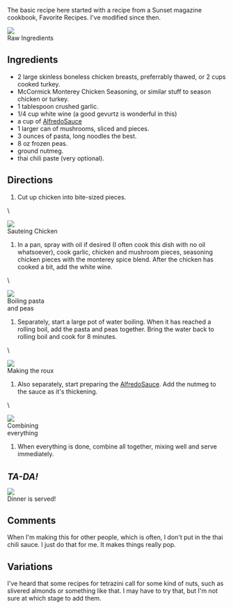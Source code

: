 <div id="wikitext">

The basic recipe here started with a recipe from a Sunset magazine
cookbook, Favorite Recipes. I've modified since then.

<div class="vspace">

</div>

<div>

<span
class="rfloat">![](http://wiki.tamouse.org?n=uploads.Recipes.TamarasTetrazini.thumb-01.rawingredients.jpg)\
Raw Ingredients</span>

</div>

Ingredients
-----------

-   2 large skinless boneless chicken breasts, preferrably thawed, or 2
    cups cooked turkey.
-   McCormick Monterey Chicken Seasoning, or similar stuff to season
    chicken or turkey.
-   1 tablespoon crushed garlic.
-   1/4 cup white wine (a good gevurtz is wonderful in this)
-   a cup of
    [AlfredoSauce](http://wiki.tamouse.org?n=Recipes.AlfredoSauce?action=print)
-   1 larger can of mushrooms, sliced and pieces.
-   3 ounces of pasta, long noodles the best.
-   8 oz frozen peas.
-   ground nutmeg.
-   thai chili paste (very optional).

<div class="vspace">

</div>

Directions
----------

1.  Cut up chicken into bite-sized pieces.

\

<div class="vspace">

</div>

<div>

<span
class="rfloat">![](http://wiki.tamouse.org?n=uploads.Recipes.TamarasTetrazini.thumb-02.sauteingchicken.jpg)\
Sauteing Chicken</span>

</div>

1.  In a pan, spray with oil if desired (I often cook this dish with no
    oil whatsoever), cook garlic, chicken and mushroom pieces, seasoning
    chicken pieces with the monterey spice blend. After the chicken has
    cooked a bit, add the white wine.

\

<div class="vspace">

</div>

<div>

<span
class="rfloat">![](http://wiki.tamouse.org?n=uploads.Recipes.TamarasTetrazini.thumb-03.boilingpastaandpeas.jpg)\
Boiling pasta\
and peas</span>

</div>

1.  Separately, start a large pot of water boiling. When it has reached
    a rolling boil, add the pasta and peas together. Bring the water
    back to rolling boil and cook for 8 minutes.

\

<div class="vspace">

</div>

<div>

<span
class="rfloat">![](http://wiki.tamouse.org?n=uploads.Recipes.TamarasTetrazini.thumb-04.makingroux.jpg)\
Making the roux</span>

</div>

1.  Also separately, start preparing the
    [AlfredoSauce](http://wiki.tamouse.org?n=Recipes.AlfredoSauce?action=print).
    Add the nutmeg to the sauce as it's thickening.

\

<div class="vspace">

</div>

<div>

<span
class="rfloat">![](http://wiki.tamouse.org?n=uploads.Recipes.TamarasTetrazini.thumb-05.combinedingredients.jpg)\
Combining\
everything</span>

</div>

1.  When everything is done, combine all together, mixing well and serve
    immediately.

\
 <span style="font-size:144%">***TA-DA!***</span>

<div>

![](http://wiki.tamouse.org?n=uploads.Recipes.TamarasTetrazini.06.serving.jpg)\
Dinner is served!

</div>

<div class="vspace">

</div>

Comments
--------

When I'm making this for other people, which is often, I don't put in
the thai chili sauce. I just do that for me. It makes things really pop.

<div class="vspace">

</div>

Variations
----------

I've heard that some recipes for tetrazini call for some kind of nuts,
such as slivered almonds or something like that. I may have to try that,
but I'm not sure at which stage to add them.

<div class="vspace">

</div>

</div>
